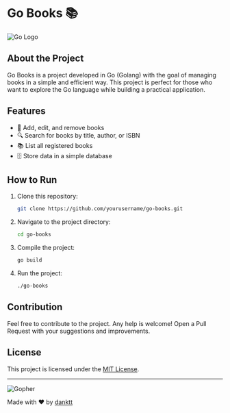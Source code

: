 # Go Books 📚

![Go Logo](https://blog.golang.org/gopher/header.jpg)

## About the Project

Go Books is a project developed in Go (Golang) with the goal of managing books in a simple and efficient way. This project is perfect for those who want to explore the Go language while building a practical application.

## Features

- 📖 Add, edit, and remove books
- 🔍 Search for books by title, author, or ISBN
- 📚 List all registered books
- 🗄️ Store data in a simple database

## How to Run

1. Clone this repository:
    ```bash
    git clone https://github.com/yourusername/go-books.git
    ```

2. Navigate to the project directory:
    ```bash
    cd go-books
    ```

3. Compile the project:
    ```bash
    go build
    ```

4. Run the project:
    ```bash
    ./go-books
    ```

## Contribution

Feel free to contribute to the project. Any help is welcome! Open a Pull Request with your suggestions and improvements.

## License

This project is licensed under the [MIT License](LICENSE).

---

![Gopher](https://golang.org/doc/gopher/fiveyears.jpg)

Made with ❤️ by [danktt](https://github.com/danktt)
